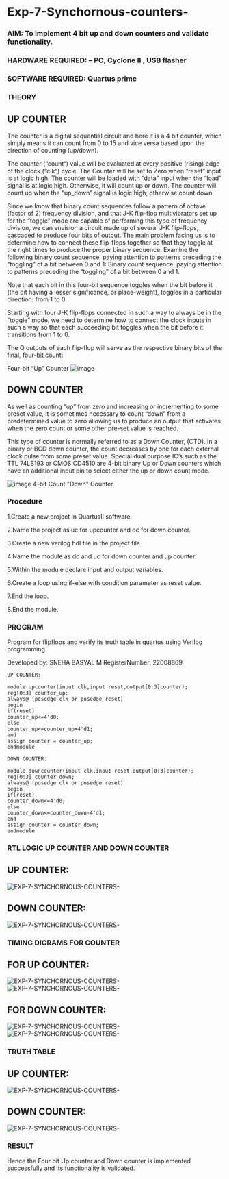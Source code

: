 # Exp-7-Synchornous-counters-

### AIM: To implement 4 bit up and down counters and validate  functionality.

### HARDWARE REQUIRED:  – PC, Cyclone II , USB flasher
### SOFTWARE REQUIRED:   Quartus prime

### THEORY 

## UP COUNTER 
The counter is a digital sequential circuit and here it is a 4 bit counter, which simply means it can count from 0 to 15 and vice versa based upon the direction of counting (up/down). 

The counter (“count“) value will be evaluated at every positive (rising) edge of the clock (“clk“) cycle.
The Counter will be set to Zero when “reset” input is at logic high.
The counter will be loaded with “data” input when the “load” signal is at logic high. Otherwise, it will count up or down.
The counter will count up when the “up_down” signal is logic high, otherwise count down

Since we know that binary count sequences follow a pattern of octave (factor of 2) frequency division, and that J-K flip-flop multivibrators set up for the “toggle” mode are capable of performing this type of frequency division, we can envision a circuit made up of several J-K flip-flops, cascaded to produce four bits of output.
The main problem facing us is to determine how to connect these flip-flops together so that they toggle at the right times to produce the proper binary sequence.
Examine the following binary count sequence, paying attention to patterns preceding the “toggling” of a bit between 0 and 1:
Binary count sequence, paying attention to patterns preceding the “toggling” of a bit between 0 and 1.

Note that each bit in this four-bit sequence toggles when the bit before it (the bit having a lesser significance, or place-weight), toggles in a particular direction: from 1 to 0.



 
 

Starting with four J-K flip-flops connected in such a way to always be in the “toggle” mode, we need to determine how to connect the clock inputs in such a way so that each succeeding bit toggles when the bit before it transitions from 1 to 0.

The Q outputs of each flip-flop will serve as the respective binary bits of the final, four-bit count:

 
 

Four-bit “Up” Counter
![image](https://user-images.githubusercontent.com/36288975/169644758-b2f4339d-9532-40c5-af40-8f4f8c942e2c.png)



## DOWN COUNTER 

As well as counting “up” from zero and increasing or incrementing to some preset value, it is sometimes necessary to count “down” from a predetermined value to zero allowing us to produce an output that activates when the zero count or some other pre-set value is reached.

This type of counter is normally referred to as a Down Counter, (CTD). In a binary or BCD down counter, the count decreases by one for each external clock pulse from some preset value. Special dual purpose IC’s such as the TTL 74LS193 or CMOS CD4510 are 4-bit binary Up or Down counters which have an additional input pin to select either the up or down count mode.

![image](https://user-images.githubusercontent.com/36288975/169644844-1a14e123-7228-4ed8-81a9-eb937dff4ac8.png)
4-bit Count "Down" Counter

### Procedure

1.Create a new project in QuartusII software.

2.Name the project as uc for upcounter and dc for down counter.

3.Create a new verilog hdl file in the project file.

4.Name the module as dc and uc for down counter and up counter.

5.Within the module declare input and output variables.

6.Create a loop using if-else with condition parameter as reset value.

7.End the loop.

8.End the module.

### PROGRAM 

Program for flipflops  and verify its truth table in quartus using Verilog programming.

Developed by: SNEHA BASYAL M
RegisterNumber: 22008869
```
UP COUNTER:

module upcounter(input clk,input reset,output[0:3]counter);
reg[0:3] counter_up;
always@ (posedge clk or posedge reset)
begin
if(reset)
counter_up<=4'd0;
else
counter_up<=counter_up+4'd1;
end
assign counter = counter_up;
endmodule

DOWN COUNTER:

module downcounter(input clk,input reset,output[0:3]counter);
reg[0:3] counter_down;
always@ (posedge clk or posedge reset)
begin
if(reset)
counter_down<=4'd0;
else
counter_down<=counter_down-4'd1;
end
assign counter = counter_down;
endmodule
```
### RTL LOGIC UP COUNTER AND DOWN COUNTER  

## UP COUNTER:
![EXP-7-SYNCHORNOUS-COUNTERS-](uprtl.png)

## DOWN COUNTER:
![EXP-7-SYNCHORNOUS-COUNTERS-](downrtl.png)

### TIMING DIGRAMS FOR COUNTER  

## FOR UP COUNTER:
![EXP-7-SYNCHORNOUS-COUNTERS-](upwave1.png)
![EXP-7-SYNCHORNOUS-COUNTERS-](upwave2.png)

## FOR DOWN COUNTER:
![EXP-7-SYNCHORNOUS-COUNTERS-](downwave1.png)
![EXP-7-SYNCHORNOUS-COUNTERS-](downwave2.png)

### TRUTH TABLE 

## UP COUNTER:
![EXP-7-SYNCHORNOUS-COUNTERS-](uptable.png)

## DOWN COUNTER:
![EXP-7-SYNCHORNOUS-COUNTERS-](downtable.png)

### RESULT
Hence the Four bit Up counter and Down counter is implemented successfully and its functionality is validated.
